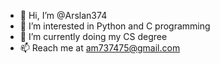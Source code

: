 - 👋 Hi, I’m @Arslan374
- 👀 I’m interested in Python and C programming
- 🌱 I’m currently doing my CS degree
- 📫 Reach me at am737475@gmail.com

<!---
Arslan374/Arslan374 is a ✨ special ✨ repository because its `README.md` (this file) appears on your GitHub profile.
You can click the Preview link to take a look at your changes.
--->
